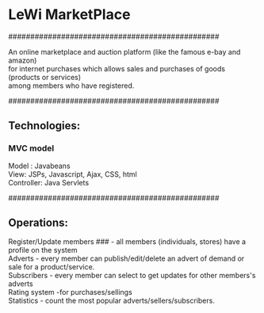 # LeWi MarketPlace                             #
################################################

An online marketplace and auction platform (like the famous e-bay and amazon) <br>
for internet purchases which allows sales and purchases of goods (products or services) <br>
among members who have registered.

################################################
## Technologies: 

### MVC model ###
Model : Javabeans <br>
View: JSPs, Javascript, Ajax, CSS, html <br>
Controller: Java Servlets <br>

################################################
## Operations: ## 

Register/Update members ### - all members (individuals, stores) have a profile on the system <br>
Adverts - every member can publish/edit/delete an advert of demand or sale for a product/service. <br>
Subscribers - every member can select to get updates for other members's adverts <br>
Rating system -for purchases/sellings <br>
Statistics - count the most popular adverts/sellers/subscribers. <br>
